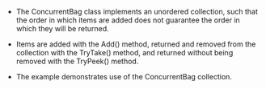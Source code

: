 
- The ConcurrentBag class implements an unordered collection, such that the order in which items are added does not guarantee the order in which they will be returned.  

- Items are added with the Add() method, returned and removed from the collection with the TryTake() method, and returned without being removed with the TryPeek() method. 

- The example demonstrates use of the ConcurrentBag collection.